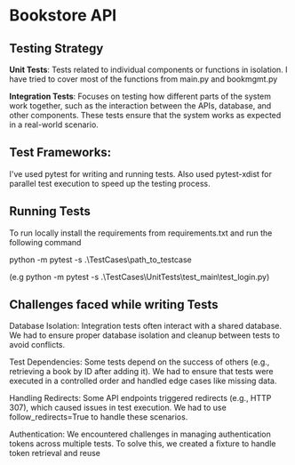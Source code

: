 # Bookstore API

## Testing Strategy

**Unit Tests**: Tests related to individual components or functions in isolation. I have tried to cover most of the functions from main.py and bookmgmt.py

**Integration Tests**: Focuses on testing how different parts of the system work together, such as the interaction between the APIs, database, and other components. These tests ensure that the system works as expected in a real-world scenario.

## Test Frameworks:
 I've used pytest for writing and running tests. Also used pytest-xdist for parallel test execution to speed up the testing process.

## Running Tests

To run locally install the requirements from requirements.txt and run the following command

python -m pytest -s .\TestCases\path_to_testcase

(e.g python -m pytest -s .\TestCases\UnitTests\test_main\test_login.py)


## Challenges faced while writing Tests

Database Isolation: Integration tests often interact with a shared database. We had to ensure proper database isolation and cleanup between tests to avoid conflicts.

Test Dependencies: Some tests depend on the success of others (e.g., retrieving a book by ID after adding it). We had to ensure that tests were executed in a controlled order and handled edge cases like missing data.

Handling Redirects: Some API endpoints triggered redirects (e.g., HTTP 307), which caused issues in test execution. We had to use follow_redirects=True to handle these scenarios.

Authentication: We encountered challenges in managing authentication tokens across multiple tests. To solve this, we created a fixture to handle token retrieval and reuse




